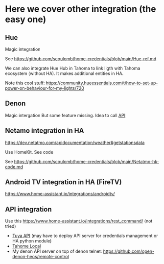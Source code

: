 # Here we cover other integration (the easy one)

## Hue

Magic integration 

See https://github.com/scoulomb/home-credentials/blob/main/Hue-ref.md

<!-- use wsl from vs code, it requires ubuntu wsl started, or git bash -->

We can also integrate Hue Hub in Tahoma to link ligth with Tahoma ecosystem (without HA).
It makes additional entities in HA.

Note this cool stuff: https://community.hueessentials.com/t/how-to-set-up-power-on-behaviour-for-my-lights/720
<!-- does not seem to fully work, manage microcoupure also -->


## Denon

Magic intergation But some feature missing. Idea to call [API](#api-integration) 


## Netamo integration in HA

https://dev.netatmo.com/apidocumentation/weather#getstationsdata


Use HomeKit.
See code 

See https://github.com/scoulomb/home-credentials/blob/main/Netatmo-hk-code.md

## Android TV integration in HA (FireTV)

https://www.home-assistant.io/integrations/androidtv/

## API integration

Use this https://www.home-assistant.io/integrations/rest_command/ (not tried)

- [Tuya API](../Tuya-IR-controller/tuya-api.md) (may have to deploy API server for credentials management or HA python module)
- [Tahome Local](../Tahoma/tahoma-integration.md#tahoma-local-integration) 
- My denon API server on top of denon telnet: https://github.com/open-denon-heos/remote-control
